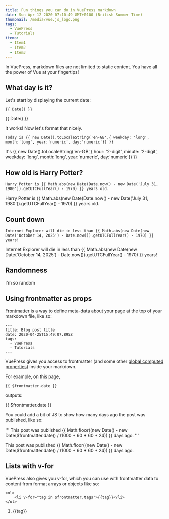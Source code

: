 ```yaml
---
title: Fun things you can do in VuePress markdown
date: Sun Apr 12 2020 07:10:49 GMT+0100 (British Summer Time)
thumbnail: /media/vue.js_logo.png
tags:
  - VuePress
  - Tutorials
items:
  - Item1
  - Item2
  - Item3
---
```

In VuePress, markdown files are not limited to static content. You have all the power of Vue at your fingertips!

## What day is it?

Let's start by displaying the current date:

```
{{ Date() }}
```

{{ Date() }}

It works! Now let's format that nicely.

```
Today is {{ new Date().toLocaleString('en-GB',{ weekday: 'long', month:'long', year:'numeric', day:'numeric'}) }}
```

It's {{ new Date().toLocaleString('en-GB',{ hour: '2-digit', minute: '2-digit', weekday: 'long', month:'long', year:'numeric', day:'numeric'}) }}

## How old is Harry Potter?

```
Harry Potter is {{ Math.abs(new Date(Date.now() - new Date('July 31, 1980')).getUTCFullYear() - 1970) }} years old.
```

Harry Potter is {{ Math.abs(new Date(Date.now() - new Date('July 31, 1980')).getUTCFullYear() - 1970) }} years old.

## Count down

```
Internet Explorer will die in less than {{ Math.abs(new Date(new Date('October 14, 2025') - Date.now()).getUTCFullYear() - 1970) }} years!
```

Internet Explorer will die in less than {{ Math.abs(new Date(new Date('October 14, 2025') - Date.now()).getUTCFullYear() - 1970) }} years!

## Randomness

<p :style="{ backgroundColor: '#' + Math.floor(Math.random()*16777215).toString(16) }" @click="">I'm so random</p>

## Using frontmatter as props

[Frontmatter](https://v1.vuepress.vuejs.org/guide/frontmatter.html) is a way to define meta-data about your page at the top of your markdown file, like so:

```
---
title: Blog post title
date: 2020-04-25T15:49:07.895Z
tags:
  - VuePress
  - Tutorials
---
```

VuePress gives you access to frontmatter (and some other [global computed properties](https://v1.vuepress.vuejs.org/guide/global-computed.html)) inside your markdown.

For example, on this page, 

```
{{ $frontmatter.date }}
```

outputs:

{{ $frontmatter.date }}

You could add a bit of JS to show how many days ago the post was published, like so:

'''
This post was published {{ Math.floor((new Date() - new Date($frontmatter.date)) / (1000 * 60 * 60 * 24)) }} days ago.
'''

This post was published {{ Math.floor((new Date() - new Date($frontmatter.date)) / (1000 * 60 * 60 * 24)) }} days ago.

## Lists with v-for
VuePress also gives you v-for, which you can use with frontmatter data to content from format arrays or objects like so:
```
<ol>
    <li v-for="tag in $frontmatter.tags">{{tag}}</li>
</ol>
```

<ol>
    <li v-for="tag in $frontmatter.tags">{{tag}}</li>
</ol>

<TinyLetter />